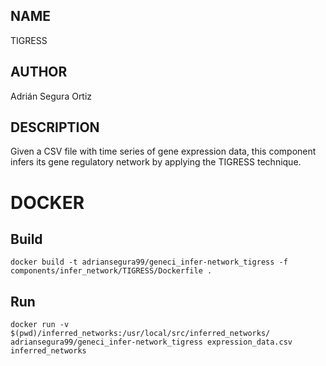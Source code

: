## NAME

TIGRESS

## AUTHOR

Adrián Segura Ortiz

## DESCRIPTION

Given a CSV file with time series of gene expression data, this component infers its gene regulatory network by applying the TIGRESS technique.

# DOCKER

## Build

```
docker build -t adriansegura99/geneci_infer-network_tigress -f components/infer_network/TIGRESS/Dockerfile .
```

## Run

```
docker run -v $(pwd)/inferred_networks:/usr/local/src/inferred_networks/ adriansegura99/geneci_infer-network_tigress expression_data.csv inferred_networks
```

